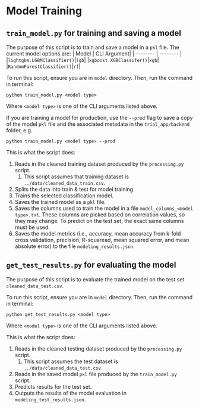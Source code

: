 # Model Training

## ```train_model.py``` for training and saving a model

The purpose of this script is to train and save a model in a ```pkl``` file. The current model options are:
| Model | CLI Argument|
| -------- | -------- |
|```lightgbm.LGBMClassifier()```|```lgb```|
|```xgboost.XGBClassifer()```|```xgb```|
|```RandomForestClassifier()```|```rf```|

To run this script, ensure you are in ```model``` directory. Then, run the command in terminal:
```
python train_model.py <model type>
```
Where ```<model type>``` is one of the CLI arguments listed above.

If you are training a model for production, use the ```--prod``` flag to save a copy of the model ```pkl``` file and the associated metadata in the ```trial_app/backend``` folder, e.g.
```
python train_model.py <model type> --prod
```

This is what the script does:
1. Reads in the cleaned training dataset produced by the ```processing.py``` script.
    1. This script assumes that training dataset is ```../data/cleaned_data_train.csv```.
2. Splits the data into train & test for model training.
3. Trains the selected classification model.
4. Saves the trained model as a ```pkl``` file.
5. Saves the columns used to train the model in a file ```model_columns_<model type>.txt```. These columns are picked based on correlation values, so they may change. To predict on the test set, the exact same columns must be used.
6. Saves the model metrics (i.e., accuracy, mean accuracy from k-fold cross validation, precision, R-squaread, mean squared error, and mean absolute error) to the file ```modeling_results.json```.

## ```get_test_results.py``` for evaluating the model

The purpose of this script is to evaluate the trained model on the test set ```cleaned_data_test.csv```.

To run this script, ensure you are in ```model``` directory. Then, run the command in terminal:
```
python get_test_results.py <model type>
```
Where ```<model type>``` is one of the CLI arguments listed above.

This is what the script does:
1. Reads in the cleaned testing dataset produced by the ```processing.py``` script.
    1. This script assumes the test dataset is ```../data/cleaned_data_test.csv```
2. Reads in the saved model ```pkl``` file produced by the ```train_model.py``` script.
3. Predicts results for the test set.
4. Outputs the results of the model evaluation in ```modeling_test_results.json```.